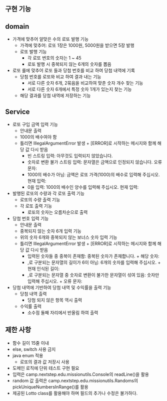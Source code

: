 구현 기능
---
domain
--
- 가격에 맞추어 알맞은 수의 로또 발행 기능
  - 가격에 맞추어: 로또 1장은 1000원, 5000원을 받으면 5장 발행
  - 로또 발행 기능
    - 각 로또 번호의 숫자는 1 ~ 45
    - 로또 발행 시 중복되지 않는 6개의 숫자를 뽑음
- 로또 룰에 맞추어 로또 들과 당첨 번호를 비교 하여 당첨 내역에 기록
  - 당첨 번호를 로또와 비교 하여 결과 내는 기능
    - 서로 다른 숫자 6개, 2묶음을 비교하여 맞춘 숫자 개수 찾는 기능
    - 서로 다른 숫자 6개에서 특정 숫자 1개가 있는지 찾는 기능
  - 해당 결과를 당첨 내역에 저장하는 기능

Service
--
- 로또 구입 금액 입력 기능
  - 안내문 출력
  - 1000의 배수여야 함
  - 틀리면 IllegalArgumentError 발생 + [ERROR]로 시작하는 메시지와 함께 해당 값 다시 받음
    - 빈 스트링 입력: 아무것도 입력되지 않았습니다.
    - 숫자로 변환 불가 스트링 입력: 문자열은 금액으로 인정되지 않습니다. 오류 문자: 
    - 1000의 배수가 아님: 금액은 로또 가격(1000)의 배수로 입력해 주십시오. 현재 입력: 
    - 0을 입력: 1000의 배수인 양수를 입력해 주십시오. 현재 입력:
- 발행된 로또의 수량과 각 로또 출력 기능
  - 로또의 수량 출력 기능
  - 각 로또 출력 기능
    - 로또의 숫자는 오름차순으로 출력
- 당첨 번호 입력 기능
  - 안내문 출력
  - 중복되지 않는 숫자 6개 입력 기능
  - 위의 숫자 6개와 중복되지 않는 보너스 숫자 입력 기능
  - 틀리면 IllegalArgumentError 발생 + [ERROR]로 시작하는 메시지와 함께 해당 값 다시 받음
    - 입력된 숫자들 중 중복이 존재함: 중복된 숫자가 존재합니다. + 해당 숫자:
    - ,로 구분되는 문자열의 길이가 6이 아님: 6개의 숫자를 입력해 주십시오. + 현재 인식된 길이: 
    - ,로 구분되는 문자열 중 숫자로 변환이 불가한 문자열이 섞여 있음: 숫자만 입력해 주십시오. + 오류 문자: 
- 당첨 내역에 기반하여 당첨 내역 및 수익률을 출력 기능
    - 당첨 내역 출력
      - 당첨 되지 않은 항목 역시 출력
    - 수익률 출력
      - 소수점 둘째 자리에서 반올림 하여 출력

제한 사항
---
- 함수 길이 15줄 이내
- else, switch 사용 금지
- java enum 적용
  - 로또의 결과 값 저장시 사용
- 도메인 로직에 단위 테스트 구현 필요
- 입력은 camp.nextstep.edu.missionutils.Console의 readLine()을 활용
- random 값 출력은 camp.nextstep.edu.missionutils.Randoms의 pickUniqueNumbersInRange()를 활용
- 제공된 Lotto class를 활용해야 하며 필드의 추가나 수정은 불가하다.
